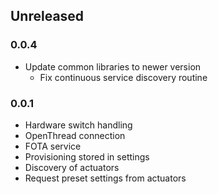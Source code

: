 ## Unreleased

### 0.0.4
* Update common libraries to newer version
  * Fix continuous service discovery routine

### 0.0.1
* Hardware switch handling
* OpenThread connection
* FOTA service
* Provisioning stored in settings
* Discovery of actuators
* Request preset settings from actuators
